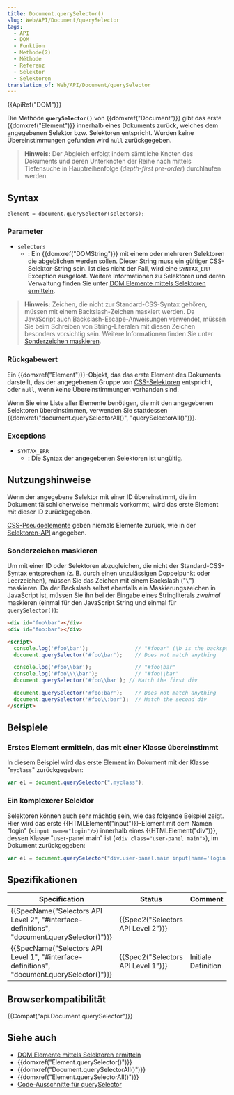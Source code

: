 ```yaml
---
title: Document.querySelector()
slug: Web/API/Document/querySelector
tags:
  - API
  - DOM
  - Funktion
  - Methode(2)
  - Méthode
  - Referenz
  - Selektor
  - Selektoren
translation_of: Web/API/Document/querySelector
---
```

{{ApiRef("DOM")}}

Die Methode **`querySelector()`** von {{domxref("Document")}} gibt das erste {{domxref("Element")}} innerhalb eines Dokuments zurück, welches dem angegebenen Selektor bzw. Selektoren entspricht. Wurden keine Übereinstimmungen gefunden wird `null` zurückgegeben.

> **Hinweis:** Der Abgleich erfolgt indem sämtliche Knoten des Dokuments und deren Unterknoten der Reihe nach mittels Tiefensuche in Hauptreihenfolge (_depth-first pre-order_) durchlaufen werden.

## Syntax

    element = document.querySelector(selectors);

### Parameter

- `selectors`
  - : Ein {{domxref("DOMString")}} mit einem oder mehreren Selektoren die abgeblichen werden sollen. Dieser String muss ein gültiger CSS-Selektor-String sein. Ist dies nicht der Fall, wird eine `SYNTAX_ERR` Exception ausgelöst. Weitere Informationen zu Selektoren und deren Verwaltung finden Sie unter [DOM Elemente mittels Selektoren ermitteln](/de/docs/Gecko-DOM-Referenz/DOM_Elemente_mittels_Selektoren_ermitteln).

> **Hinweis:** Zeichen, die nicht zur Standard-CSS-Syntax gehören, müssen mit einem Backslash-Zeichen maskiert werden. Da JavaScript auch Backslash-Escape-Anweisungen verwendet, müssen Sie beim Schreiben von String-Literalen mit diesen Zeichen besonders vorsichtig sein. Weitere Informationen finden Sie unter [Sonderzeichen maskieren](#sonderzeichen_maskieren).

### Rückgabewert

Ein {{domxref("Element")}}-Objekt, das das erste Element des Dokuments darstellt, das der angegebenen Gruppe von [CSS-Selektoren](/de/docs/Web/CSS/CSS_Selectors) entspricht, oder `null`, wenn keine Übereinstimmungen vorhanden sind.

Wenn Sie eine Liste aller Elemente benötigen, die mit den angegebenen Selektoren übereinstimmen, verwenden Sie stattdessen {{domxref("document.querySelectorAll()", "querySelectorAll()")}}.

### Exceptions

- `SYNTAX_ERR`
  - : Die Syntax der angegebenen Selektoren ist ungültig.

## Nutzungshinweise

Wenn der angegebene Selektor mit einer ID übereinstimmt, die im Dokument fälschlicherweise mehrmals vorkommt, wird das erste Element mit dieser ID zurückgegeben.

[CSS-Pseudoelemente](/de/docs/Web/CSS/Pseudo-elements) geben niemals Elemente zurück, wie in der [Selektoren-API](https://www.w3.org/TR/selectors-api/#grammar) angegeben.

### Sonderzeichen maskieren

Um mit einer ID oder Selektoren abzugleichen, die nicht der Standard-CSS-Syntax entsprechen (z. B. durch einen unzulässigen Doppelpunkt oder Leerzeichen), müssen Sie das Zeichen mit einem Backslash ("`\`") maskieren. Da der Backslash selbst ebenfalls ein Maskierungszeichen in JavaScript ist, müssen Sie ihn bei der Eingabe eines Stringliterals _zweimal_ maskieren (einmal für den JavaScript String und einmal für `querySelector()`):

```html
<div id="foo\bar"></div>
<div id="foo:bar"></div>

<script>
  console.log('#foo\bar');               // "#fooar" (\b is the backspace control character)
  document.querySelector('#foo\bar');    // Does not match anything

  console.log('#foo\\bar');              // "#foo\bar"
  console.log('#foo\\\\bar');            // "#foo\\bar"
  document.querySelector('#foo\\bar'); // Match the first div

  document.querySelector('#foo:bar');    // Does not match anything
  document.querySelector('#foo\\:bar');  // Match the second div
</script>
```

## Beispiele

### Erstes Element ermitteln, das mit einer Klasse übereinstimmt

In diesem Beispiel wird das erste Element im Dokument mit der Klasse "`myclass`" zurückgegeben:

```js
var el = document.querySelector(".myclass");
```

### Ein komplexerer Selektor

Selektoren können auch sehr mächtig sein, wie das folgende Beispiel zeigt. Hier wird das erste {{HTMLElement("input")}}-Element mit dem Namen "login" (`<input name="login"/>`) innerhalb eines {{HTMLElement("div")}}, dessen Klasse "user-panel main" ist (`<div class="user-panel main">`), im Dokument zurückgegeben:

```js
var el = document.querySelector("div.user-panel.main input[name='login']");
```

## Spezifikationen

| Specification                                                                                                            | Status                                       | Comment             |
| ------------------------------------------------------------------------------------------------------------------------ | -------------------------------------------- | ------------------- |
| {{SpecName("Selectors API Level 2", "#interface-definitions", "document.querySelector()")}} | {{Spec2("Selectors API Level 2")}} |                     |
| {{SpecName("Selectors API Level 1", "#interface-definitions", "document.querySelector()")}} | {{Spec2("Selectors API Level 1")}} | Initiale Definition |

## Browserkompatibilität

{{Compat("api.Document.querySelector")}}

## Siehe auch

- [DOM Elemente mittels Selektoren ermitteln](/de/docs/Gecko-DOM-Referenz/DOM_Elemente_mittels_Selektoren_ermitteln)
- {{domxref("Element.querySelector()")}}
- {{domxref("Document.querySelectorAll()")}}
- {{domxref("Element.querySelectorAll()")}}
- [Code-Ausschnitte für querySelector](/de/docs/Code_snippets/QuerySelector)
